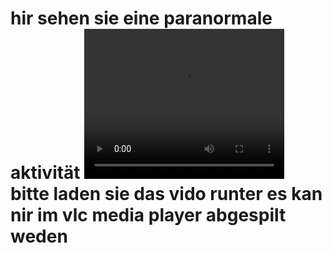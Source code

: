 <!DOCTYPE HTML>
<html>
<head>
</head>
<Body>
<h1>hir sehen sie eine paranormale aktivität
<video width="320" height="240" controls>
  <source src="1.mp4" type="video/mp4">
</video>
  <a>bitte laden sie das vido runter es kan nir im vlc media player abgespilt weden</a>
 </body > 
</html >
